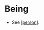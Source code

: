 # Being

- See [[person]].


[//begin]: # "Autogenerated link references for markdown compatibility"
[person]: person "Person"
[//end]: # "Autogenerated link references"